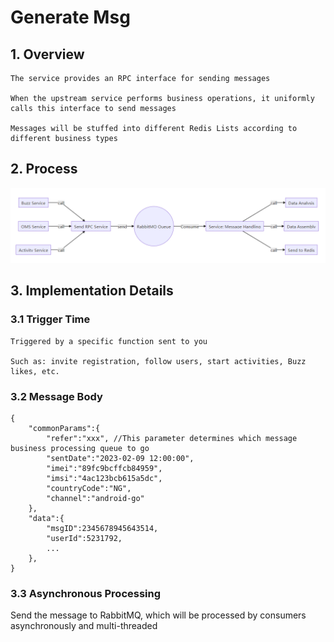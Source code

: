 # Generate Msg

## 1. Overview

```
The service provides an RPC interface for sending messages

When the upstream service performs business operations, it uniformly calls this interface to send messages

Messages will be stuffed into different Redis Lists according to different business types
```

## 2. Process


![Counting Design (2) - Asynchronous Processing](../../Material/image/Feed%20Streaming%20Design%20(2)%20-%20Process.png)

## 3. Implementation Details

### 3.1 Trigger Time

```
Triggered by a specific function sent to you

Such as: invite registration, follow users, start activities, Buzz likes, etc.
```

### 3.2 Message Body

```
{
    "commonParams":{
        "refer":"xxx", //This parameter determines which message business processing queue to go
        "sentDate":"2023-02-09 12:00:00",
        "imei":"89fc9bcffcb84959",
        "imsi":"4ac123bcb615a5dc",
        "countryCode":"NG",
        "channel":"android-go"
    },
	"data":{
		"msgID":2345678945643514,
		"userId":5231792,
		...
	},
}
```

### 3.3 Asynchronous Processing

Send the message to RabbitMQ, which will be processed by consumers asynchronously and multi-threaded


